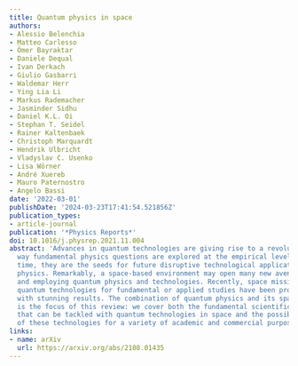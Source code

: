 ```yaml
---
title: Quantum physics in space
authors:
- Alessio Belenchia
- Matteo Carlesso
- Ömer Bayraktar
- Daniele Dequal
- Ivan Derkach
- Giulio Gasbarri
- Waldemar Herr
- Ying Lia Li
- Markus Rademacher
- Jasminder Sidhu
- Daniel K.L. Oi
- Stephan T. Seidel
- Rainer Kaltenbaek
- Christoph Marquardt
- Hendrik Ulbricht
- Vladyslav C. Usenko
- Lisa Wörner
- André Xuereb
- Mauro Paternostro
- Angelo Bassi
date: '2022-03-01'
publishDate: '2024-03-23T17:41:54.521856Z'
publication_types:
- article-journal
publication: '*Physics Reports*'
doi: 10.1016/j.physrep.2021.11.004
abstract: 'Advances in quantum technologies are giving rise to a revolution in the
  way fundamental physics questions are explored at the empirical level. At the same
  time, they are the seeds for future disruptive technological applications of quantum
  physics. Remarkably, a space-based environment may open many new avenues for exploring
  and employing quantum physics and technologies. Recently, space missions employing
  quantum technologies for fundamental or applied studies have been proposed and implemented
  with stunning results. The combination of quantum physics and its space application
  is the focus of this review: we cover both the fundamental scientific questions
  that can be tackled with quantum technologies in space and the possible implementation
  of these technologies for a variety of academic and commercial purposes.'
links:
- name: arXiv
  url: https://arxiv.org/abs/2108.01435
---
```

